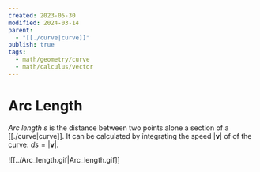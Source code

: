 ```yaml
---
created: 2023-05-30
modified: 2024-03-14
parent:
  - "[[./curve|curve]]"
publish: true
tags:
  - math/geometry/curve
  - math/calculus/vector
---
```


# Arc Length
*Arc length* $s$ is the distance between two points alone a section of a [[./curve|curve]]. It can be calculated by integrating the speed $|\mathbf{v}|$ of of the curve: $ds = |\mathbf{v}|$.

![[../Arc_length.gif|Arc_length.gif]]